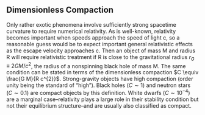 ## Dimensionless Compaction

   Only rather exotic phenomena involve sufficiently strong spacetime curvature to require numerical relativity. As is well-known, relativity becomes important when speeds approach the speed of light c, so a reasonable guess would be to expect important general relativistic effects as the escape velocity approaches c. Then an object of mass M and radius R will require relativistic treatment if R is close to the gravitational radius $r_{G} \equiv 2 G M / c^{2}$, the radius of a nonspinning black hole of mass M. The same condition can be stated in terms of the dimensionless compaction $C \equiv \frac{G M}{R c^{2}}$. Strong-gravity objects have high compaction (order unity being the standard of “high”). Black holes $(C \sim 1)$ and neutron stars $(C \sim 0.1)$ are compact objects by this definition. White dwarfs $(C \sim 10^{-4})$ are a marginal case–relativity plays a large role in their stability condition but not their equilibrium structure–and are usually also classified as compact.